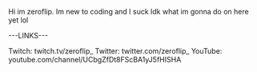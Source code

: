 Hi im zeroflip.
Im new to coding and I suck
Idk what im gonna do on here yet lol


---LINKS---

Twitch: twitch.tv/zeroflip_
Twitter: twitter.com/zeroflip_
YouTube: youtube.com/channel/UCbgZfDt8FScBA1yJ5fHISHA
